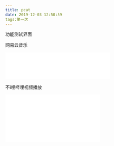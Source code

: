 ```yaml
---
title: pcat
date: 2019-12-03 12:50:59
tags:第一次
---
```


功能测试界面

网易云音乐

<iframe frameborder="no" border="0" marginwidth="0" marginheight="0" width=330 height=86 src="//music.163.com/outchain/player?type=2&id=27548281&auto=1&height=66"></iframe>



不i哩哔哩视频播放

<iframe src="//player.bilibili.com/player.html?aid=39529741&cid=69445520&page=1" scrolling="no" border="0" frameborder="no" framespacing="0" allowfullscreen="true"> </iframe>